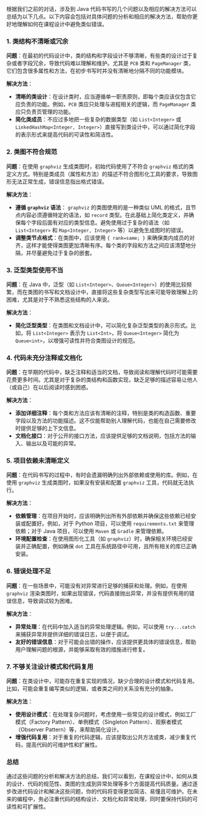 根据我们之前的对话，涉及到 Java 代码书写的几个问题以及相应的解决方法可以总结为以下几点。以下内容会包括对具体问题的分析和相应的解决方法，帮助你更好地理解如何在课程设计中避免类似错误。

### 1. **类结构不清晰或冗余**

**问题**：在最初的代码设计中，类的结构和字段设计不够清晰，有些类的设计过于复杂或者字段冗余，导致代码难以理解和维护。尤其是 `PCB` 类和 `PageManager` 类，它们包含很多属性和方法，在初步书写时并没有清晰地分隔不同的功能模块。

**解决方法**：

- **清晰的类设计**：在设计类时，应当遵循单一职责原则，即每个类应该仅包含它应负责的功能。例如，`PCB` 类应只处理与进程相关的逻辑，而 `PageManager` 类应只负责页管理的功能。
- **简化类成员**：不应过多地把一些复杂的数据类型（如 `List<Integer>` 或 `LinkedHashMap<Integer, Integer>`）直接写到类设计中，可以通过简化字段的表示形式来提高代码的可读性和简洁性。

### 2. **类图不符合规范**

**问题**：在使用 `graphviz` 生成类图时，初始代码使用了不符合 `graphviz` 格式的类定义方式。特别是类成员（属性和方法）的描述不符合图形化工具的要求，导致图形无法正常生成，错误信息指出格式错误。

**解决方法**：

- **遵循 `graphviz` 语法**： `graphviz` 的类图使用的是一种类似 UML 的格式，且节点内容必须遵循特定的语法，如 `record` 类型。在此基础上简化类定义，并确保每个字段后面有对应的类型信息。避免使用过于复杂的语法（如 `List<Integer>` 和 `Map<Integer, Integer>` 等）以避免生成图时的错误。
- **调整类节点格式**：在类图中，应该使用 `{ rank=same; }` 来确保类内成员的对齐，这样才能使得类图更加清晰有序。每个类的字段和方法之间应该清楚地分隔，并尽量避免过于复杂的嵌套。

### 3. **泛型类型使用不当**

**问题**：在 Java 中，泛型（如 `List<Integer>`、`Queue<Integer>`）的使用比较频繁，而在类图的书写和文档设计中，直接将这些复杂类型写出来可能导致理解上的困难，尤其是对于不熟悉这些结构的人来说。

**解决方法**：

- **简化泛型类型**：在类图和文档设计中，可以简化复杂泛型类型的表示形式。比如，将 `List<Integer>` 表示为 `List<Int>`，将 `Queue<Integer>` 简化为 `Queue<int>`，以增强可读性并符合类图设计的规范。

### 4. **代码未充分注释或文档化**

**问题**：在早期的代码中，缺乏注释和适当的文档，导致阅读和理解代码时可能需要花费更多时间。尤其是对于复杂的类结构和函数实现，缺乏足够的描述容易让他人（或自己）在以后阅读时感到困惑。

**解决方法**：

- **添加详细注释**：每个类和方法应该有清晰的注释，特别是类的构造函数、重要字段以及方法的功能描述。这不仅能帮助别人理解代码，也能在自己需要修改时提供足够的上下文信息。
- **文档化接口**：对于公开的接口方法，应该提供足够的文档说明，包括方法的输入、输出以及可能的异常。

### 5. **项目依赖未清晰定义**

**问题**：在代码书写的过程中，有时会遗漏明确列出外部依赖或使用的库。例如，在使用 `graphviz` 生成类图时，如果没有安装和配置 `graphviz` 工具，代码就无法执行。

**解决方法**：

- **依赖管理**：在项目开始时，应该明确列出所有外部依赖并确保这些依赖已经安装或配置好。例如，对于 Python 项目，可以使用 `requirements.txt` 来管理依赖；对于 Java 项目，可以使用 `Maven` 或 `Gradle` 来管理依赖。
- **环境配置检查**：在使用图形化工具（如 `graphviz`）时，确保相关环境已经安装并正确配置，例如确保 `dot` 工具在系统路径中可用，且所有相关的库已正确安装。

### 6. **错误处理不足**

**问题**：在一些场景中，可能没有对异常进行足够的捕获和处理。例如，在使用 `graphviz` 渲染类图时，如果出现错误，代码直接抛出异常，并没有提供有用的错误信息，导致调试较为困难。

**解决方法**：

- **异常处理**：在代码中加入适当的异常处理逻辑。例如，可以使用 `try...catch` 来捕获异常并提供详细的错误日志，以便于调试。
- **友好的错误信息**：对于可能会出错的操作，应该提供更具体的错误信息，帮助用户理解问题的根源，并能够采取有效的措施进行修复。

### 7. **不够关注设计模式和代码复用**

**问题**：在类设计中，可能存在重复实现的情况，缺少合理的设计模式和代码复用。比如，可能会重复编写类似的逻辑，或者类之间的关系没有充分的抽象。

**解决方法**：

- **使用设计模式**：在处理复杂问题时，考虑使用一些常见的设计模式，例如工厂模式（Factory Pattern）、单例模式（Singleton Pattern）、观察者模式（Observer Pattern）等，来帮助简化设计。
- **增强代码复用**：对于重复的代码逻辑，应该提取出公共方法或类，减少重复代码，提高代码的可维护性和扩展性。

### 总结

通过这些问题的分析和解决方法的总结，我们可以看到，在课程设计中，如何从类的设计、代码的规范性、类图的生成到异常处理等多个方面提高代码质量。通过逐步改进代码设计和解决这些问题，你的代码将变得更加简洁、易懂且可维护。在未来的编程中，务必注重代码的结构设计、文档化和异常处理，同时要保持代码的可读性和可扩展性。